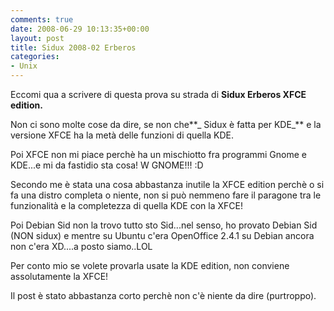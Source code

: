 ```yaml
---
comments: true
date: 2008-06-29 10:13:35+00:00
layout: post
title: Sidux 2008-02 Erberos
categories:
- Unix
---
```


Eccomi qua a scrivere di questa prova su strada di **Sidux Erberos XFCE edition.**

Non ci sono molte cose da dire, se non che**_ Sidux è fatta per KDE_** e la versione XFCE ha la metà delle funzioni di quella KDE.

Poi XFCE non mi piace perchè ha un mischiotto fra programmi Gnome e KDE...e mi da fastidio sta cosa! W GNOME!!! :D

Secondo me è stata una cosa abbastanza inutile la XFCE edition perchè o si fa una distro completa o niente, non si può nemmeno fare il paragone tra le funzionalità e la completezza di quella KDE con la XFCE!

Poi Debian Sid non la trovo tutto sto Sid...nel senso, ho provato Debian Sid (NON sidux) e mentre su Ubuntu c'era OpenOffice 2.4.1 su Debian ancora non c'era XD....a posto siamo..LOL

Per conto mio se volete provarla usate la KDE edition, non conviene assolutamente la XFCE!

Il post è stato abbastanza corto perchè non c'è niente da dire (purtroppo).
